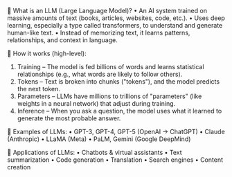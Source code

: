 🔹 What is an LLM (Large Language Model)?
  •	An AI system trained on massive amounts of text (books, articles, websites, code, etc.).
  •	Uses deep learning, especially a type called transformers, to understand and generate human-like text.
  •	Instead of memorizing text, it learns patterns, relationships, and context in language.

🔹 How it works (high-level):
  1.	Training – The model is fed billions of words and learns statistical relationships (e.g., what words are likely to follow others).
  2.	Tokens – Text is broken into chunks ("tokens"), and the model predicts the next token.
  3.	Parameters – LLMs have millions to trillions of "parameters" (like weights in a neural network) that adjust during training.
  4.	Inference – When you ask a question, the model uses what it learned to generate the most probable answer.

🔹 Examples of LLMs:
  •	GPT-3, GPT-4, GPT-5 (OpenAI → ChatGPT)
  •	Claude (Anthropic)
  •	LLaMA (Meta)
  •	PaLM, Gemini (Google DeepMind)

🔹 Applications of LLMs:
  •	Chatbots & virtual assistants
  •	Text summarization
  •	Code generation
  •	Translation
  •	Search engines
  •	Content creation

